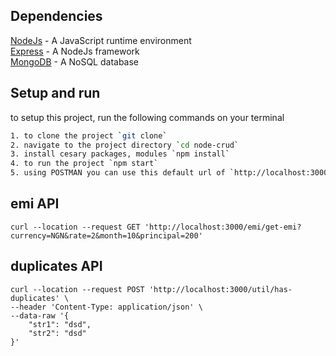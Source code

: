 ## Dependencies

[NodeJs](https://nodejs.org/en/) - A JavaScript runtime environment\
[Express](https://expressjs.com/) - A NodeJs framework\
[MongoDB](https://www.mongodb.com/) - A NoSQL database

## Setup and run

to setup this project, run the following commands on your terminal

```bash
1. to clone the project `git clone`
2. navigate to the project directory `cd node-crud`
3. install cesary packages, modules `npm install`
4. to run the project `npm start`
5. using POSTMAN you can use this default url of `http://localhost:3000`
```

## emi API
```
curl --location --request GET 'http://localhost:3000/emi/get-emi?currency=NGN&rate=2&month=10&principal=200'
```

## duplicates API

```
curl --location --request POST 'http://localhost:3000/util/has-duplicates' \
--header 'Content-Type: application/json' \
--data-raw '{
    "str1": "dsd",
    "str2": "dsd"
}'



```
